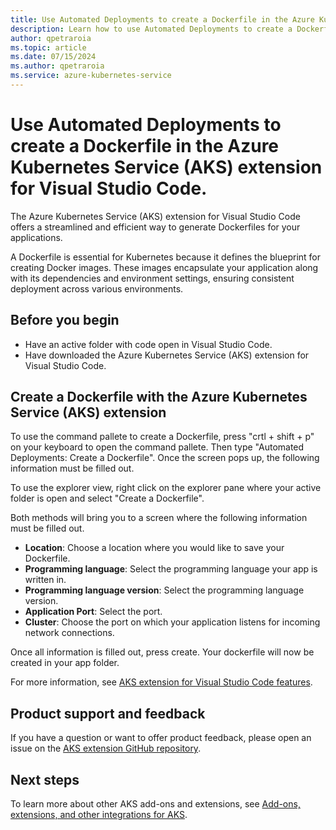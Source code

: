 ```yaml
---
title: Use Automated Deployments to create a Dockerfile in the Azure Kubernetes Service (AKS) extension for Visual Studio Code.
description: Learn how to use Automated Deployments to create a Dockerfile in the Azure Kubernetes Service (AKS) extension for Visual Studio Code.
author: qpetraroia
ms.topic: article
ms.date: 07/15/2024
ms.author: qpetraroia
ms.service: azure-kubernetes-service
---
```


# Use Automated Deployments to create a Dockerfile in the Azure Kubernetes Service (AKS) extension for Visual Studio Code.

The Azure Kubernetes Service (AKS) extension for Visual Studio Code offers a streamlined and efficient way to generate Dockerfiles for your applications.

A Dockerfile is essential for Kubernetes because it defines the blueprint for creating Docker images. These images encapsulate your application along with its dependencies and environment settings, ensuring consistent deployment across various environments.

## Before you begin

* Have an active folder with code open in Visual Studio Code.
* Have downloaded the Azure Kubernetes Service (AKS) extension for Visual Studio Code.

## Create a Dockerfile with the Azure Kubernetes Service (AKS) extension

To use the command pallete to create a Dockerfile, press "crtl + shift + p" on your keyboard to open the command pallete. Then type "Automated Deployments: Create a Dockerfile". Once the screen pops up, the following information must be filled out.

To use the explorer view, right click on the explorer pane where your active folder is open and select "Create a Dockerfile".

Both methods will bring you to a screen where the following information must be filled out.

* **Location**: Choose a location where you would like to save your Dockerfile.
* **Programming language**: Select the programming language your app is written in.
* **Programming language version**: Select the programming language version.
* **Application Port**: Select the port.
* **Cluster**: Choose the port on which your application listens for incoming network connections.

Once all information is filled out, press create. Your dockerfile will now be created in your app folder.

For more information, see [AKS extension for Visual Studio Code features](https://code.visualstudio.com/docs/azure/aksextensions#_features).

## Product support and feedback
		
If you have a question or want to offer product feedback, please open an issue on the [AKS extension GitHub repository][aks-vscode-github].
		
## Next steps
		
To learn more about other AKS add-ons and extensions, see [Add-ons, extensions, and other integrations for AKS][aks-addons].
	
<!---LINKS--->
[install-aks-vscode]: ./aks-extension-vs-code.md#installation
[aks-vscode-features]: https://code.visualstudio.com/docs/azure/aksextensions#_features
[aks-vscode-github]: https://github.com/Azure/vscode-aks-tools/issues/new/choose
[aks-addons]: ./integrations.md

